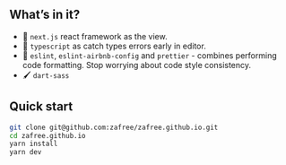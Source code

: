## What’s in it?

- 👀 `next.js` react framework as the view.
- 👮 `typescript` as catch types errors early in editor.
- 🧹 `eslint`, `eslint-airbnb-config` and `prettier` - combines performing code formatting. Stop worrying about code style consistency.
- 🖌️ `dart-sass`

## Quick start

```bash
git clone git@github.com:zafree/zafree.github.io.git
cd zafree.github.io
yarn install
yarn dev
```
